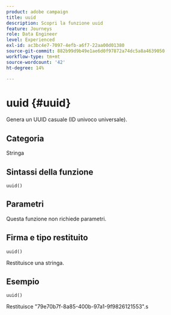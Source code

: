 ```yaml
---
product: adobe campaign
title: uuid
description: Scopri la funzione uuid
feature: Journeys
role: Data Engineer
level: Experienced
exl-id: ac3bc4e7-7097-4efb-a6f7-22aa00d01380
source-git-commit: 882b99d9b49e1ae6d0f97872a74dc5a8a4639050
workflow-type: tm+mt
source-wordcount: '42'
ht-degree: 14%

---
```


# uuid {#uuid}

Genera un UUID casuale (ID univoco universale).

## Categoria

Stringa

## Sintassi della funzione

`uuid()`

## Parametri

Questa funzione non richiede parametri.

## Firma e tipo restituito

`uuid()`

Restituisce una stringa.

## Esempio

`uuid()`

Restituisce &quot;79e70b7f-8a85-400b-97a1-9f9826121553&quot;.s
